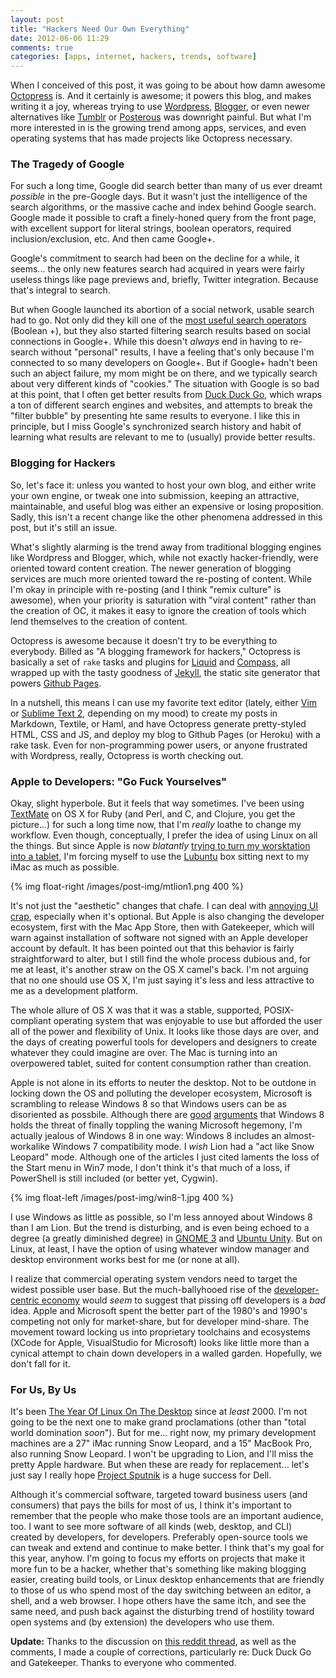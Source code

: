 ```yaml
---
layout: post
title: "Hackers Need Our Own Everything"
date: 2012-06-06 11:29
comments: true
categories: [apps, internet, hackers, trends, software]
---
```


When I conceived of this post, it was going to be about how damn awesome [Octopress](http://octopress.org) is. And it certainly is awesome; it powers this blog, and makes writing it a joy, whereas trying to use [Wordpress](http://wordpress.com), [Blogger](http://blogger.com), or even newer alternatives like [Tumblr](http://tumblr.com) or [Posterous](http://postero.us) was downright painful. But what I'm more interested in is the growing trend among apps, services, and even operating systems that has made projects like Octopress necessary.

### The Tragedy of Google

For such a long time, Google did search better than many of us ever dreamt _possible_ in the pre-Google days. But it wasn't just the intelligence of the search algorithms, or the massive cache and index behind Google search. Google made it possible to craft a finely-honed query from the front page, with excellent support for literal strings, boolean operators, required inclusion/exclusion, etc. And then came Google+.

Google's commitment to search had been on the decline for a while, it seems... the only new features search had acquired in years were fairly useless things like page previews and, briefly, Twitter integration. Because that's integral to search.

But when Google launched its abortion of a social network, usable search had to go. Not only did they kill one of the [most useful search operators](http://productforums.google.com/forum/#!topic/websearch/3oIWbew9xdE) (Boolean +), but they also started filtering search results based on social connections in Google+. While this doesn't _always_ end in having to re-search without "personal" results, I have a feeling that's only because I'm connected to so many developers on Google+. But if Google+ hadn't been such an abject failure, my mom might be on there, and we typically search about very different kinds of "cookies."  The situation with Google is so bad at this point, that I often get better results from [Duck Duck Go](http://duckduckgo.com/), which wraps a ton of different search engines and websites, and attempts to break the "filter bubble" by presenting hte same results to everyone. I like this in principle, but I miss Google's synchronized search history and habit of learning what results are relevant to me to (usually) provide better results.

<!--more-->

### Blogging for Hackers

So, let's face it: unless you wanted to host your own blog, and either write your own engine, or tweak one into submission, keeping an attractive, maintainable, and useful blog was either an expensive or losing proposition. Sadly, this isn't a recent change like the other phenomena addressed in this post, but it's still an issue.

What's slightly alarming is the trend away from traditional blogging engines like Wordpress and Blogger, which, while not exactly hacker-friendly, were oriented toward content creation. The newer generation of blogging services are much more oriented toward the re-posting of content. While I'm okay in principle with re-posting (and I think "remix culture" is awesome), when your priority is saturation with "viral content" rather than the creation of OC, it makes it easy to ignore the creation of tools which lend themselves to the creation of content.

Octopress is awesome because it doesn't try to be everything to everybody. Billed as "A blogging framework for hackers," Octopress is basically a set of `rake` tasks and plugins for [Liquid](https://github.com/Shopify/liquid) and [Compass](http://compass-style.org/), all wrapped up with the tasty goodness of [Jekyll](https://github.com/mojombo/jekyll), the static site generator that powers [Github Pages](http://pages.github.com).

In a nutshell, this means I can use my favorite text editor (lately, either [Vim](http://www.vim.org/) or [Sublime Text 2](http://www.sublimetext.com/2), depending on my mood) to create my posts in Markdown, Textile, or Haml, and have Octopress generate pretty-styled HTML, CSS and JS, and deploy my blog to Github Pages (or Heroku) with a rake task. Even for non-programming power users, or anyone frustrated with Wordpress, really, Octopress is worth checking out. 

### Apple to Developers: "Go Fuck Yourselves"

Okay, slight hyperbole. But it feels that way sometimes. I've been using [TextMate](http://macromates.com/) on OS X for Ruby (and Perl, and C, and Clojure, you get the picture...) for such a long time now, that I'm _really_ loathe to change my workflow. Even though, conceptually, I prefer the idea of using Linux on all the things. But since Apple is now _blatantly_ [trying to turn my worsktation into a tablet](http://www.apple.com/macosx/mountain-lion/features.html), I'm forcing myself to use the [Lubuntu](http://lubuntu.org/) box sitting next to my iMac as much as possible. 

{% img float-right /images/post-img/mtlion1.png 400 %}

It's not just the "aesthetic" changes that chafe. I can deal with [annoying UI crap](http://unity.ubuntu.com/), especially when it's optional. But Apple is also changing the developer ecosystem, first with the Mac App Store, then with Gatekeeper, which will warn against installation of software not signed with an Apple developer account by default. It has been pointed out that this behavior is fairly straightforward to alter, but I still find the whole process dubious and, for me at least, it's another straw on the OS X camel's back. I'm not arguing that no one should use OS X, I'm just saying it's less and less attractive to me as a development platform.

The whole allure of OS X was that it was a stable, supported, POSIX-compliant operating system that was enjoyable to use but afforded the user all of the power and flexibility of Unix. It looks like those days are over, and the days of creating powerful tools for developers and designers to create whatever they could imagine are over. The Mac is turning into an overpowered tablet, suited for content consumption rather than creation.

Apple is not alone in its efforts to neuter the desktop. Not to be outdone in locking down the OS and polluting the developer ecosystem, Microsoft is scrambling to release Windows 8 so that Windows users can be as disoriented as possbile. Although there are [good](http://mobileopportunity.blogspot.com/2012/05/fear-and-loathing-and-windows-8.html) [arguments](http://pcunix.hubpages.com/hub/Why-Windows-8-might-Kill-Microsoft) that Windows 8 holds the threat of finally toppling the waning Microsoft hegemony, I'm actually jealous of Windows 8 in one way: Windows 8 includes an almost-workalike Windows 7 compatibility mode. I _wish_ Lion had a "act like Snow Leopard" mode. Although one of the articles I just cited laments the loss of the Start menu in Win7 mode, I don't think it's that much of a loss, if PowerShell is still included (or better yet, Cygwin). 

{% img float-left /images/post-img/win8-1.jpg 400 %}

I use Windows as little as possible, so I'm less annoyed about Windows 8 than I am Lion. But the trend is disturbing, and is even being echoed to a degree (a greatly diminished degree) in [GNOME 3](http://www.gnome.org/gnome-3/) and [Ubuntu Unity](http://unity.ubuntu.com/). But on Linux, at least, I have the option of using whatever window manager and desktop environment works best for me (or none at all). 

I realize that commercial operating system vendors need to target the widest possible user base. But the much-ballyhooed rise of the [developer-centric economy](http://www.forbes.com/sites/venkateshrao/2011/12/05/the-rise-of-developeronomics/) would _seem_ to suggest that pissing off developers is a _bad_ idea. Apple and Microsoft spent the better part of the 1980's and 1990's competing not only for market-share, but for developer mind-share. The movement toward locking us into proprietary toolchains and ecosystems (XCode for Apple, VisualStudio for Microsoft) looks like little more than a cynical attempt to chain down developers in a walled garden. Hopefully, we don't fall for it.

### For Us, By Us

It's been [The Year Of Linux On The Desktop](http://en.wikipedia.org/wiki/Desktop_Linux#Year_of_Desktop_Linux) since at _least_ 2000. I'm not going to be the next one to make grand proclamations (other than "total world domination _soon_"). But for me... right now, my primary development machines are a 27" iMac running Snow Leopard, and a 15" MacBook Pro, also running Snow Leopard. I won't be upgrading to Lion, and I'll miss the pretty Apple hardware. But when these are ready for replacement... let's just say I really hope [Project Sputnik](http://www.theverge.com/2012/5/7/3006266/dell-project-sputnik-ubuntu-xps-13-developers) is a huge success for Dell.

Although it's commercial software, targeted toward business users (and consumers) that pays the bills for most of us, I think it's important to remember that the people who make those tools are an important audience, too. I want to see more software of all kinds (web, desktop, and CLI) created by developers, for developers. Preferably open-source tools we can tweak and extend and continue to make better. I think that's my goal for this year, anyhow. I'm going to focus my efforts on projects that make it more fun to be a hacker, whether that's something like making blogging easier, creating build tools, or Linux desktop enhancements that are friendly to those of us who spend most of the day switching between an editor, a shell, and a web browser. I hope others have the same itch, and see the same need, and push back against the disturbing trend of hostility toward open systems and (by extension) the developers who use them.

**Update:** Thanks to the discussion on [this reddit thread](http://www.reddit.com/r/programming/comments/uo2sk/hackers_need_our_own_everything/), as well as the comments, I made a couple of corrections, particularly re: Duck Duck Go and Gatekeeper. Thanks to everyone who commented.